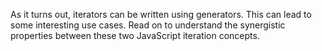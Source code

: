 As it turns out, iterators can be written using generators. This can lead to some interesting use cases. Read on to understand the synergistic properties between these two JavaScript iteration concepts.
